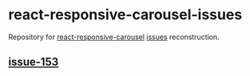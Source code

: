 # react-responsive-carousel-issues
Repository for [react-responsive-carousel](https://github.com/leandrowd/react-responsive-carousel) [issues](https://github.com/leandrowd/react-responsive-carousel/issues) reconstruction.

## [issue-153](./issue-153)
